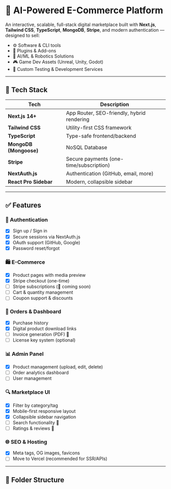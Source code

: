 # 🧠 AI-Powered E-Commerce Platform

An interactive, scalable, full-stack digital marketplace built with **Next.js**, **Tailwind CSS**, **TypeScript**, **MongoDB**, **Stripe**, and modern authentication — designed to sell:

- ⚙️ Software & CLI tools
- 🧩 Plugins & Add-ons
- 🧠 AI/ML & Robotics Solutions
- 🎮 Game Dev Assets (Unreal, Unity, Godot)
- 🧪 Custom Testing & Development Services

---

## 🚀 Tech Stack

| Tech       | Description                           |
|------------|---------------------------------------|
| **Next.js 14+** | App Router, SEO-friendly, hybrid rendering |
| **Tailwind CSS** | Utility-first CSS framework |
| **TypeScript** | Type-safe frontend/backend |
| **MongoDB (Mongoose)** | NoSQL Database |
| **Stripe** | Secure payments (one-time/subscription) |
| **NextAuth.js** | Authentication (GitHub, email, more) |
| **React Pro Sidebar** | Modern, collapsible sidebar |

---

## ✅ Features

### 🔐 Authentication
- [x] Sign up / Sign in
- [x] Secure sessions via NextAuth.js
- [x] OAuth support (GitHub, Google)
- [x] Password reset/forgot

### 🛍️ E-Commerce
- [x] Product pages with media preview
- [x] Stripe checkout (one-time)
- [ ] Stripe subscriptions (🚧 coming soon)
- [ ] Cart & quantity management
- [ ] Coupon support & discounts

### 🧾 Orders & Dashboard
- [x] Purchase history
- [x] Digital product download links
- [ ] Invoice generation (PDF) 🚧
- [ ] License key system (optional)

### 📊 Admin Panel
- [x] Product management (upload, edit, delete)
- [ ] Order analytics dashboard
- [ ] User management

### 🔍 Marketplace UI
- [x] Filter by category/tag
- [x] Mobile-first responsive layout
- [x] Collapsible sidebar navigation
- [ ] Search functionality 🚧
- [ ] Ratings & reviews 🚧

### 🌐 SEO & Hosting
- [x] Meta tags, OG images, favicons
- [ ] Move to Vercel (recommended for SSR/APIs)

---

## 📁 Folder Structure

